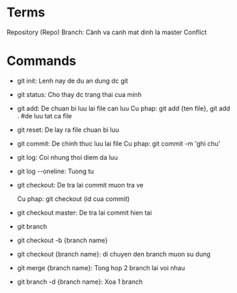 # Terms

Repository (Repo)
Branch: Cành va canh mat dinh la master
Conflict

# Commands

- git init: Lenh nay de du an dung dc git
- git status: Cho thay dc trang thai cua minh
- git add: De chuan bi luu lai file can luu
    Cu phap: git add {ten file}, git add . #de luu tat ca file
- git reset: De lay ra file chuan bi luu
- git commit: De chinh thuc luu lai file
    Cu phap: git commit -m 'ghi chu'
- git log: Coi nhung thoi diem da luu
- git log --oneline: Tuong tu 
- git checkout: De tra lai commit muon tra ve

    Cu phap: git checkout (id cua commit)
- git checkout master: De tra lai commit hien tai
- git branch
- git checkout -b {branch name}
- git checkout {branch name}: di chuyen den branch muon su dung
- git merge {branch name}: Tong hop 2 branch lai voi nhau
- git branch -d {branch name}: Xoa 1 branch

